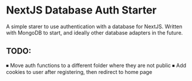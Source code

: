 # NextJS Database Auth Starter

A simple starer to use authentication with a database for NextJS. Written with MongoDB to start, and ideally other database adapters in the future.

## TODO:

⏹ Move auth functions to a different folder where they are not public
⏹ Add cookies to user after registering, then redirect to home page
